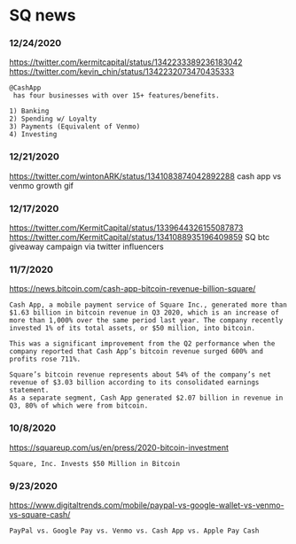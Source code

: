 # SQ news


### 12/24/2020
https://twitter.com/kermitcapital/status/1342233389236183042
https://twitter.com/kevin_chin/status/1342232073470435333
```
@CashApp
 has four businesses with over 15+ features/benefits.

1) Banking
2) Spending w/ Loyalty
3) Payments (Equivalent of Venmo)
4) Investing
```


### 12/21/2020
https://twitter.com/wintonARK/status/1341083874042892288
cash app vs venmo growth gif


### 12/17/2020
https://twitter.com/KermitCapital/status/1339644326155087873
https://twitter.com/KermitCapital/status/1341088935196409859
SQ btc giveaway campaign via twitter influencers


### 11/7/2020
https://news.bitcoin.com/cash-app-bitcoin-revenue-billion-square/
```
Cash App, a mobile payment service of Square Inc., generated more than $1.63 billion in bitcoin revenue in Q3 2020, which is an increase of more than 1,000% over the same period last year. The company recently invested 1% of its total assets, or $50 million, into bitcoin.

This was a significant improvement from the Q2 performance when the company reported that Cash App’s bitcoin revenue surged 600% and profits rose 711%.

Square’s bitcoin revenue represents about 54% of the company’s net revenue of $3.03 billion according to its consolidated earnings statement.
As a separate segment, Cash App generated $2.07 billion in revenue in Q3, 80% of which were from bitcoin.
```


### 10/8/2020
https://squareup.com/us/en/press/2020-bitcoin-investment
```
Square, Inc. Invests $50 Million in Bitcoin
```


### 9/23/2020
https://www.digitaltrends.com/mobile/paypal-vs-google-wallet-vs-venmo-vs-square-cash/
```
PayPal vs. Google Pay vs. Venmo vs. Cash App vs. Apple Pay Cash
```
